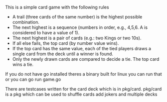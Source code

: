 This is a simple card game with the following rules <br/>
- A trail (three cards of the same number) is the highest possible combination.
- The next highest is a sequence (numbers in order, e.g., 4,5,6. A is considered to have a value of 1).
- The next highest is a pair of cards (e.g.: two Kings or two 10s).
- If all else fails, the top card (by number value wins).
- If the top card has the same value, each of the tied players draws a single card from the deck until a winner is found.
- Only the newly drawn cards are compared to decide a tie. The top card wins a tie.

If you do not have go installed  theres a binary built for linux
you can run that or you can go run game.go

There are testcases written for the card deck which is in pkg/card.
pkg/card is a pkg which can be used to shuffle cards add jokers and multiple decks
